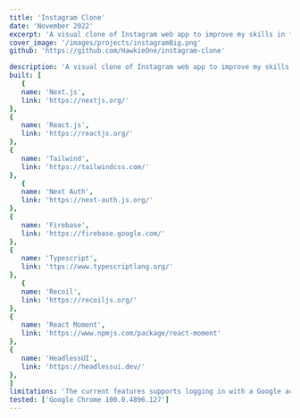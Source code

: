 ```yaml
---
title: 'Instagram Clone'
date: 'November 2022'
excerpt: 'A visual clone of Instagram web app to improve my skills in frontend development.'
cover_image: '/images/projects/instagramBig.png'
github: 'https://github.com/HawkieOne/instagram-clone'

description: 'A visual clone of Instagram web app to improve my skills in frontend development. In the project some new libraries are explored. These include Firebase for database management, Next Auth with Google authorization, Recoil for React state management, HeadlessUI for visual components and React Moment for showing relevant timestamps.'
built: [
   {
   name: 'Next.js',
   link: 'https://nextjs.org/'
},
{
   name: 'React.js',
   link: 'https://reactjs.org/'
},
{
   name: 'Tailwind',
   link: 'https://tailwindcss.com/'
},
   {
   name: 'Next Auth',
   link: 'https://next-auth.js.org/'
},
{
   name: 'Firebase',
   link: 'https://firebase.google.com/'
},
{
   name: 'Typescript',
   link: 'ttps://www.typescriptlang.org/'
},
   {
   name: 'Recoil',
   link: 'https://recoiljs.org/'
},
{
   name: 'React Moment',
   link: 'https://www.npmjs.com/package/react-moment'
},
{
   name: 'HeadlessUI',
   link: 'https://headlessui.dev/'
},
]
limitations: 'The current features supports logging in with a Google account and'
tested: ['Google Chrome 100.0.4896.127']
---
```

